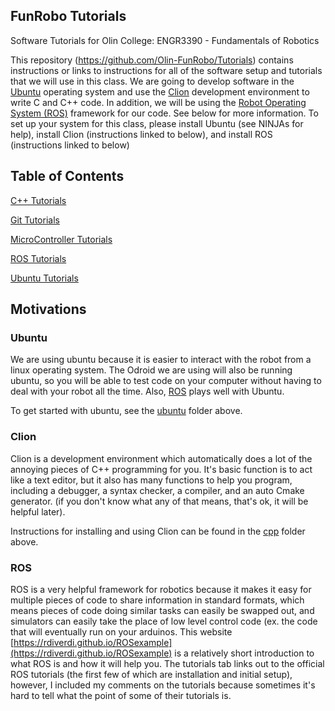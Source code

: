 ## FunRobo Tutorials

Software Tutorials for Olin College: ENGR3390 - Fundamentals of Robotics

This repository (https://github.com/Olin-FunRobo/Tutorials) contains instructions or links to instructions for all of the software setup and tutorials that we will use in this class. We are going to develop software in the [Ubuntu](#ubuntu) operating system and use the [Clion](#clion) development environment to write C and C++ code. In addition, we will be using the [Robot Operating System (ROS)](#ros) framework for our code. See below for more information. To set up your system for this class, please install Ubuntu (see NINJAs for help), install Clion (instructions linked to below), and install ROS (instructions linked to below)

## Table of Contents

[C++ Tutorials](Cpp)

[Git Tutorials](Git)

[MicroController Tutorials](MicroControllers)

[ROS Tutorials](ROS)

[Ubuntu Tutorials](Ubuntu)

## Motivations

### Ubuntu
We are using ubuntu because it is easier to interact with the robot from a linux operating system. The Odroid we are using will also be running ubuntu, so you will be able to test code on your computer without having to deal with your robot all the time. Also, [ROS](#ros) plays well with Ubuntu.

To get started with ubuntu, see the [ubuntu](Ubuntu) folder above. 

### Clion
Clion is a development environment which automatically does a lot of the annoying pieces of C++ programming for you. It's basic function is to act like a text editor, but it also has many functions to help you program, including a debugger, a syntax checker, a compiler, and an auto Cmake generator. (if you don't know what any of that means, that's ok, it will be helpful later).

Instructions for installing and using Clion can be found in the [cpp](Cpp) folder above.

### ROS
ROS is a very helpful framework for robotics because it makes it easy for multiple pieces of code to share information in standard formats, which means pieces of code doing similar tasks can easily be swapped out, and simulators can easily take the place of low level control code (ex. the code that will eventually run on your arduinos. 
This website [https://rdiverdi.github.io/ROSexample](https://rdiverdi.github.io/ROSexample) is a relatively short introduction to what ROS is and how it will help you. The tutorials tab links out to the official ROS tutorials (the first few of which are installation and initial setup), however, I included my comments on the tutorials because sometimes it's hard to tell what the point of some of their tutorials is. 
